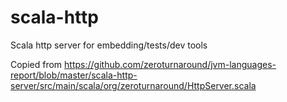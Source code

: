 scala-http
==========

Scala http server for embedding/tests/dev tools

Copied from https://github.com/zeroturnaround/jvm-languages-report/blob/master/scala-http-server/src/main/scala/org/zeroturnaround/HttpServer.scala

